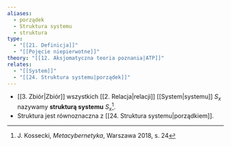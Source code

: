```yaml
---
aliases:
  - porządek
  - Struktura systemu
  - struktura
type:
  - "[[21. Definicja]]"
  - "[[Pojęcie niepierwotne]]"
theory: "[[12. Aksjomatyczna teoria poznania|ATP]]"
relates:
  - "[[System]]"
  - "[[24. Struktura systemu|porządek]]"
---
```

- [[3. Zbiór|Zbiór]] wszystkich [[2. Relacja|relacji]] [[System|systemu]] $S_{x}$ nazywamy **strukturą systemu** $S_{x}$[^1]. 
- Struktura jest równoznaczna z [[24. Struktura systemu|porządkiem]].

[^1]: J. Kossecki, *Metacybernetyka*, Warszawa 2018, s. 24